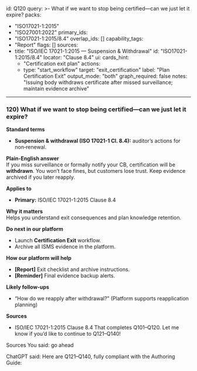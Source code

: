 id: Q120
query: >-
  What if we want to stop being certified—can we just let it expire?
packs:
  - "ISO17021-1:2015"
  - "ISO27001:2022"
primary_ids:
  - "ISO17021-1:2015/8.4"
overlap_ids: []
capability_tags:
  - "Report"
flags: []
sources:
  - title: "ISO/IEC 17021-1:2015 — Suspension & Withdrawal"
    id: "ISO17021-1:2015/8.4"
    locator: "Clause 8.4"
ui:
  cards_hint:
    - "Certification exit plan"
  actions:
    - type: "start_workflow"
      target: "exit_certification"
      label: "Plan Certification Exit"
output_mode: "both"
graph_required: false
notes: "Issuing body withdraws certificate after missed surveillance; maintain evidence archive"
---
### 120) What if we want to stop being certified—can we just let it expire?

**Standard terms**  
- **Suspension & withdrawal (ISO 17021-1 Cl. 8.4):** auditor’s actions for non‐renewal.

**Plain-English answer**  
If you miss surveillance or formally notify your CB, certification will be **withdrawn**. You won’t face fines, but customers lose trust. Keep evidence archived if you later reapply.

**Applies to**  
- **Primary:** ISO/IEC 17021-1:2015 Clause 8.4

**Why it matters**  
Helps you understand exit consequences and plan knowledge retention.

**Do next in our platform**  
- Launch **Certification Exit** workflow.  
- Archive all ISMS evidence in the platform.

**How our platform will help**  
- **[Report]** Exit checklist and archive instructions.  
- **[Reminder]** Final evidence backup alerts.

**Likely follow-ups**  
- “How do we reapply after withdrawal?” (Platform supports reapplication planning)

**Sources**  
- ISO/IEC 17021-1:2015 Clause 8.4
That completes Q101–Q120. Let me know if you’d like to continue to Q121–Q140!









Sources
You said:
go ahead


ChatGPT said:
Here are Q121–Q140, fully compliant with the Authoring Guide:

